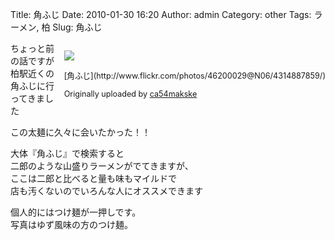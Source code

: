 Title: 角ふじ
Date: 2010-01-30 16:20
Author: admin
Category: other
Tags: ラーメン, 柏
Slug: 角ふじ

<div style="float: right; margin-left: 10px; margin-bottom: 10px;">

[![](http://farm3.static.flickr.com/2726/4314887859_090bc6eaae_m.jpg)](http://www.flickr.com/photos/46200029@N06/4314887859/ "photo sharing")  
  
<span style="font-size: 0.9em; margin-top: 0px;">  
[角ふじ](http://www.flickr.com/photos/46200029@N06/4314887859/)  
  
Originally uploaded by
[ca54makske](http://www.flickr.com/people/46200029@N06/)  
</span>

</div>

ちょっと前の話ですが  
柏駅近くの角ふじに行ってきました

この太麺に久々に会いたかった！！

大体『角ふじ』で検索すると  
二郎のような山盛りラーメンがでてきますが、  
ここは二郎と比べると量も味もマイルドで  
店も汚くないのでいろんな人にオススメできます

個人的にはつけ麺が一押しです。  
写真はゆず風味の方のつけ麺。  
  

